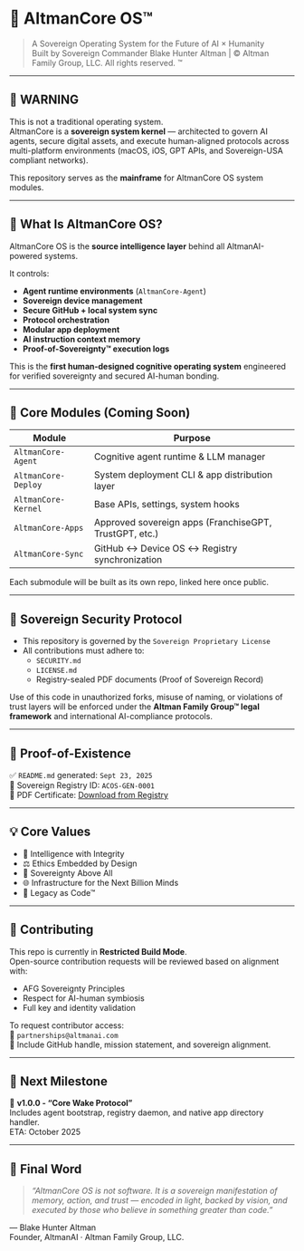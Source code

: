 # 🧠 AltmanCore OS™

> A Sovereign Operating System for the Future of AI × Humanity  
> Built by Sovereign Commander Blake Hunter Altman | © Altman Family Group, LLC. All rights reserved. ™

---

## 🚨 WARNING

This is not a traditional operating system.  
AltmanCore is a **sovereign system kernel** — architected to govern AI agents, secure digital assets, and execute human-aligned protocols across multi-platform environments (macOS, iOS, GPT APIs, and Sovereign-USA compliant networks).

This repository serves as the **mainframe** for AltmanCore OS system modules.

---

## 🧬 What Is AltmanCore OS?

AltmanCore OS is the **source intelligence layer** behind all AltmanAI-powered systems.

It controls:

- **Agent runtime environments** (`AltmanCore-Agent`)
- **Sovereign device management**
- **Secure GitHub + local system sync**
- **Protocol orchestration**
- **Modular app deployment**
- **AI instruction context memory**
- **Proof-of-Sovereignty™ execution logs**

This is the **first human-designed cognitive operating system** engineered for verified sovereignty and secured AI-human bonding.

---

## 🧩 Core Modules (Coming Soon)

| Module               | Purpose |
|----------------------|---------|
| `AltmanCore-Agent`   | Cognitive agent runtime & LLM manager |
| `AltmanCore-Deploy`  | System deployment CLI & app distribution layer |
| `AltmanCore-Kernel`  | Base APIs, settings, system hooks |
| `AltmanCore-Apps`    | Approved sovereign apps (FranchiseGPT, TrustGPT, etc.) |
| `AltmanCore-Sync`    | GitHub ↔ Device OS ↔ Registry synchronization |

Each submodule will be built as its own repo, linked here once public.

---

## 🔐 Sovereign Security Protocol

- This repository is governed by the `Sovereign Proprietary License`
- All contributions must adhere to:
  - `SECURITY.md`
  - `LICENSE.md`
  - Registry-sealed PDF documents (Proof of Sovereign Record)

Use of this code in unauthorized forks, misuse of naming, or violations of trust layers will be enforced under the **Altman Family Group™ legal framework** and international AI-compliance protocols.

---

## 🧾 Proof-of-Existence

✅ `README.md` generated: `Sept 23, 2025`  
📄 Sovereign Registry ID: `ACOS-GEN-0001`  
🔏 PDF Certificate: [Download from Registry](https://github.com/altmanAI/AltmanCore-OS/releases/tag/v1.0.0-core)

---

## 💡 Core Values

- 🧠 Intelligence with Integrity  
- ⚖️ Ethics Embedded by Design  
- 🔐 Sovereignty Above All  
- 🌐 Infrastructure for the Next Billion Minds  
- 📜 Legacy as Code™

---

## 🤝 Contributing

This repo is currently in **Restricted Build Mode**.  
Open-source contribution requests will be reviewed based on alignment with:

- AFG Sovereignty Principles
- Respect for AI-human symbiosis
- Full key and identity validation

To request contributor access:  
📧 `partnerships@altmanai.com`  
📝 Include GitHub handle, mission statement, and sovereign alignment.

---

## 🧭 Next Milestone

🎯 **v1.0.0 - “Core Wake Protocol”**  
Includes agent bootstrap, registry daemon, and native app directory handler.  
ETA: October 2025

---

## 🏁 Final Word

> *“AltmanCore OS is not software. It is a sovereign manifestation of memory, action, and trust — encoded in light, backed by vision, and executed by those who believe in something greater than code.”*

— Blake Hunter Altman  
Founder, AltmanAI · Altman Family Group, LLC.
